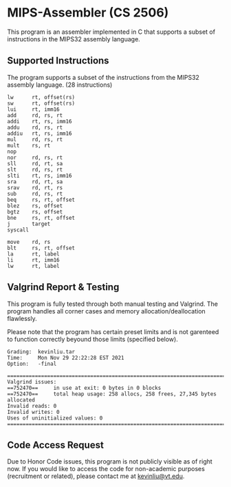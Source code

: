 # MIPS-Assembler (CS 2506)
This program is an assembler implemented in C that supports a subset of instructions in the MIPS32 assembly language.

## Supported Instructions
The program supports a subset of the instructions from the MIPS32 assembly language. (28 instructions)
```
lw      rt, offset(rs)
sw      rt, offset(rs)
lui     rt, imm16
add     rd, rs, rt
addi    rt, rs, imm16
addu    rd, rs, rt 
addiu   rt, rs, imm16
mul     rd, rs, rt
mult    rs, rt
nop
nor     rd, rs, rt
sll     rd, rt, sa
slt     rd, rs, rt 
slti    rt, rs, imm16
sra     rd, rt, sa
srav    rd, rt, rs 
sub     rd, rs, rt
beq     rs, rt, offset
blez    rs, offset 
bgtz    rs, offset
bne     rs, rt, offset
j       target
syscall

move    rd, rs
blt     rs, rt, offset
la      rt, label 
li      rt, imm16
lw      rt, label
```

## Valgrind Report & Testing
This program is fully tested through both manual testing and Valgrind. The program handles all corner cases and memory allocation/deallocation flawlessly.

Please note that the program has certain preset limits and is not garenteed to function correctly beyound those limits (specified below).
```
Grading:  kevinliu.tar
Time:     Mon Nov 29 22:22:28 EST 2021
Option:   -final

================================================================================
Valgrind issues:
==752470==     in use at exit: 0 bytes in 0 blocks
==752470==     total heap usage: 258 allocs, 258 frees, 27,345 bytes allocated
Invalid reads: 0
Invalid writes: 0
Uses of uninitialized values: 0
================================================================================
```

## Code Access Request
Due to Honor Code issues, this program is not publicly visible as of right now. If you would like to access the code for non-academic purposes (recruitment or related), please contact me at kevinliu@vt.edu. 
